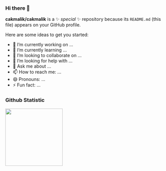 ### Hi there 👋


**cakmalik/cakmalik** is a ✨ _special_ ✨ repository because its `README.md` (this file) appears on your GitHub profile.

Here are some ideas to get you started:

- 🔭 I’m currently working on ...
- 🌱 I’m currently learning ...
- 👯 I’m looking to collaborate on ...
- 🤔 I’m looking for help with ...
- 💬 Ask me about ...
- 📫 How to reach me: ...
- 😄 Pronouns: ...
- ⚡ Fun fact: ...


### Github Statistic
<p align="left">
<a href="https://github.com/rochman25">
  <img height="180em" src="https://github-readme-stats-eight-theta.vercel.app/api?username=rochman25&show_icons=true&theme=algolia&include_all_commits=true&count_private=true"/>
</a>
</p>
